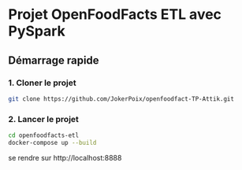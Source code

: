 # Projet OpenFoodFacts ETL avec PySpark

## Démarrage rapide

### 1. Cloner le projet

```bash
git clone https://github.com/JokerPoix/openfoodfact-TP-Attik.git
```

### 2. Lancer le projet
```bash
cd openfoodfacts-etl
docker-compose up --build
```
se rendre sur http://localhost:8888
